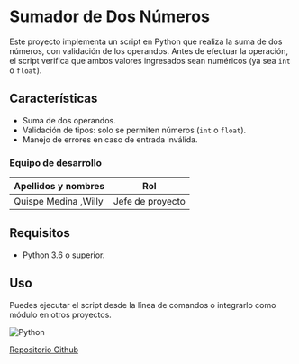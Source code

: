 # Sumador de Dos Números

Este proyecto implementa un script en Python que realiza la suma de dos números, con validación de los operandos. Antes de efectuar la operación, el script verifica que ambos valores ingresados sean numéricos (ya sea `int` o `float`).

## Características

- Suma de dos operandos.
- Validación de tipos: solo se permiten números (`int` o `float`).
- Manejo de errores en caso de entrada inválida.

### Equipo de desarrollo
| Apellidos y nombres | Rol | 
| --------------------| ----|
| Quispe Medina ,Willy | Jefe de proyecto |

## Requisitos

- Python 3.6 o superior.

## Uso

Puedes ejecutar el script desde la línea de comandos o integrarlo como módulo en otros proyectos.

![Python](https://cdn-icons-png.flaticon.com/512/2/2181.png) 

[Repositorio Github](https://github.com/AbysSCiaL/operacion_suma.git)




